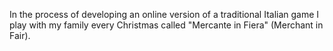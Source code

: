 In the process of developing an online version of a traditional Italian game I play with my family every Christmas called "Mercante in Fiera" (Merchant in Fair).